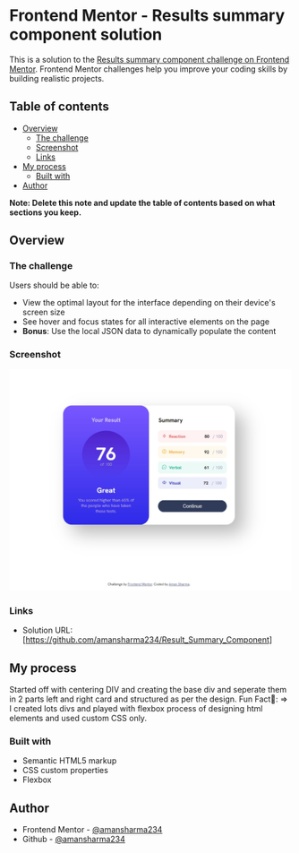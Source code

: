 # Frontend Mentor - Results summary component solution

This is a solution to the [Results summary component challenge on Frontend Mentor](https://www.frontendmentor.io/challenges/results-summary-component-CE_K6s0maV). Frontend Mentor challenges help you improve your coding skills by building realistic projects. 

## Table of contents

- [Overview](#overview)
  - [The challenge](#the-challenge)
  - [Screenshot](#screenshot)
  - [Links](#links)
- [My process](#my-process)
  - [Built with](#built-with)
- [Author](#author)

**Note: Delete this note and update the table of contents based on what sections you keep.**

## Overview

### The challenge

Users should be able to:

- View the optimal layout for the interface depending on their device's screen size
- See hover and focus states for all interactive elements on the page
- **Bonus**: Use the local JSON data to dynamically populate the content

### Screenshot

![](./Screenshot.jpg)


### Links

- Solution URL: [https://github.com/amansharma234/Result_Summary_Component]

## My process
Started off with centering DIV and creating the base div and seperate them in 2 parts left and right card and structured as per the design.
Fun Fact🫡: => I created lots divs and played with flexbox process of designing html elements and used custom CSS only.
 
### Built with

- Semantic HTML5 markup
- CSS custom properties
- Flexbox

## Author

- Frontend Mentor - [@amansharma234](https://www.frontendmentor.io/profile/amansharma234)
- Github - [@amansharma234](https://www.github.com/profile/amansharma234)

